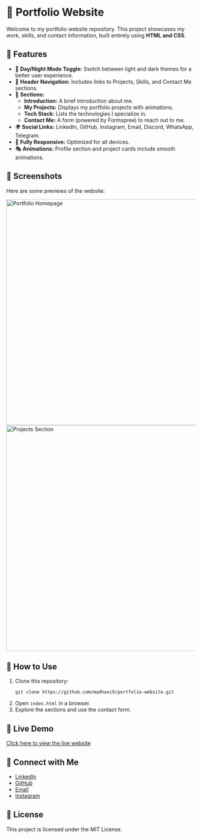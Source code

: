 <!DOCTYPE html>
<html>
<body>
    <h1>🚀 Portfolio Website</h1>
    <p>Welcome to my portfolio website repository. This project showcases my work, skills, and contact information, built entirely using <strong>HTML and CSS</strong>.</p>
    <h2>🌟 Features</h2>
    <ul>
        <li>🔄 <strong>Day/Night Mode Toggle:</strong> Switch between light and dark themes for a better user experience.</li>
        <li>📌 <strong>Header Navigation:</strong> Includes links to Projects, Skills, and Contact Me sections.</li>
        <li>📝 <strong>Sections:</strong>
            <ul>
                <li><strong>Introduction:</strong> A brief introduction about me.</li>
                <li><strong>My Projects:</strong> Displays my portfolio projects with animations.</li>
                <li><strong>Tech Stack:</strong> Lists the technologies I specialize in.</li>
                <li><strong>Contact Me:</strong> A form (powered by Formspree) to reach out to me.</li>
            </ul>
        </li>
        <li>🌍 <strong>Social Links:</strong> LinkedIn, GitHub, Instagram, Email, Discord, WhatsApp, Telegram.</li>
        <li>📱 <strong>Fully Responsive:</strong> Optimized for all devices.</li>
        <li>🎭 <strong>Animations:</strong> Profile section and project cards include smooth animations.</li>
    </ul>
    <h2>📸 Screenshots</h2>
    <p>Here are some previews of the website:</p>
    <img src="./assets/preview1.png" width="600px" alt="Portfolio Homepage">
    <img src="./assets/preview2.png" width="600px" alt="Projects Section">
    <h2>🚀 How to Use</h2>
    <ol>
        <li>Clone this repository:</li>
        <pre><code>git clone https://github.com/madhavc9/portfolio-website.git</code></pre>
        <li>Open <code>index.html</code> in a browser.</li>
        <li>Explore the sections and use the contact form.</li>
    </ol>
    <h2>🔗 Live Demo</h2>
    <p><a href="https://yourwebsite.com" target="_blank">Click here to view the live website</a></p>
    <h2>🤝 Connect with Me</h2>
    <ul>
        <li><a href="https://linkedin.com/in/madhavc9" target="_blank">LinkedIn</a></li>
        <li><a href="https://github.com/madhavc9" target="_blank">GitHub</a></li>
        <li><a href="mailto:madhav@example.com">Email</a></li>
        <li><a href="https://instagram.com/madhavc9">Instagram</a></li>
    </ul>
    <h2>📜 License</h2>
    <p>This project is licensed under the MIT License.</p>
</body>
</html>
